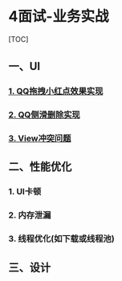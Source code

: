 # 4面试-业务实战

[TOC]

## 一、UI

### [1. QQ拖拽小红点效果实现](../08业务实战/1QQ拖拽小红点效果实现.md)

### [2. QQ侧滑删除实现](../08业务实战/2QQ侧滑删除实现.md)

### [3. View冲突问题](../08业务实战/3View冲突问题.md)



## 二、性能优化

### 1. UI卡顿

### 2. 内存泄漏

### 3. 线程优化(如下载或线程池)





## 三、设计

